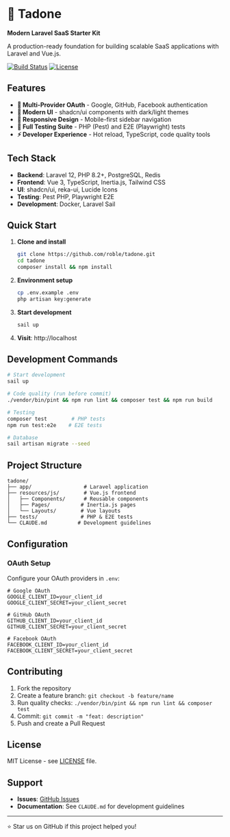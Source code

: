 # 🚀 Tadone

**Modern Laravel SaaS Starter Kit**

A production-ready foundation for building scalable SaaS applications with Laravel and Vue.js.

[![Build Status](https://github.com/roble/tadone/workflows/tests/badge.svg)](https://github.com/roble/tadone/actions)
[![License](https://img.shields.io/github/license/roble/tadone)](LICENSE)

## Features

- **🔐 Multi-Provider OAuth** - Google, GitHub, Facebook authentication
- **🎨 Modern UI** - shadcn/ui components with dark/light themes
- **📱 Responsive Design** - Mobile-first sidebar navigation
- **🧪 Full Testing Suite** - PHP (Pest) and E2E (Playwright) tests
- **⚡ Developer Experience** - Hot reload, TypeScript, code quality tools

## Tech Stack

- **Backend**: Laravel 12, PHP 8.2+, PostgreSQL, Redis
- **Frontend**: Vue 3, TypeScript, Inertia.js, Tailwind CSS
- **UI**: shadcn/ui, reka-ui, Lucide Icons
- **Testing**: Pest PHP, Playwright E2E
- **Development**: Docker, Laravel Sail

## Quick Start

1. **Clone and install**
   ```bash
   git clone https://github.com/roble/tadone.git
   cd tadone
   composer install && npm install
   ```

2. **Environment setup**
   ```bash
   cp .env.example .env
   php artisan key:generate
   ```

3. **Start development**
   ```bash
   sail up
   ```

4. **Visit**: http://localhost

## Development Commands

```bash
# Start development
sail up

# Code quality (run before commit)
./vendor/bin/pint && npm run lint && composer test && npm run build

# Testing
composer test        # PHP tests
npm run test:e2e    # E2E tests

# Database
sail artisan migrate --seed
```

## Project Structure

```
tadone/
├── app/                 # Laravel application
├── resources/js/        # Vue.js frontend
│   ├── Components/      # Reusable components
│   ├── Pages/          # Inertia.js pages
│   └── Layouts/        # Vue layouts
├── tests/              # PHP & E2E tests
└── CLAUDE.md          # Development guidelines
```

## Configuration

### OAuth Setup

Configure your OAuth providers in `.env`:

```env
# Google OAuth
GOOGLE_CLIENT_ID=your_client_id
GOOGLE_CLIENT_SECRET=your_client_secret

# GitHub OAuth  
GITHUB_CLIENT_ID=your_client_id
GITHUB_CLIENT_SECRET=your_client_secret

# Facebook OAuth
FACEBOOK_CLIENT_ID=your_client_id
FACEBOOK_CLIENT_SECRET=your_client_secret
```

## Contributing

1. Fork the repository
2. Create a feature branch: `git checkout -b feature/name`
3. Run quality checks: `./vendor/bin/pint && npm run lint && composer test`
4. Commit: `git commit -m "feat: description"`
5. Push and create a Pull Request

## License

MIT License - see [LICENSE](LICENSE) file.

## Support

- **Issues**: [GitHub Issues](https://github.com/roble/tadone/issues)
- **Documentation**: See `CLAUDE.md` for development guidelines

---

⭐ Star us on GitHub if this project helped you!